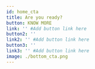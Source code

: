 ```yaml
---
id: home_cta
title: Are you ready?
button: KNOW MORE
link: '' #Add button link here
button2: ''
link2: '' #Add button link here
button3: ''
link3: '' #Add button link here
image: ./bottom_cta.png
---
```


<!-- button2: Spread our Message
link: ''
button3: Join our Community
link: '' -->